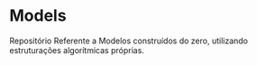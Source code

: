 # Models
Repositório Referente a Modelos construídos do zero, utilizando estruturações algorítmicas próprias.
